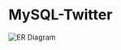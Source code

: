 # MySQL-Twitter

![ER Diagram](https://res.cloudinary.com/duuconncq/image/upload/v1621619796/ER_Twitter_vhcpnb.png)